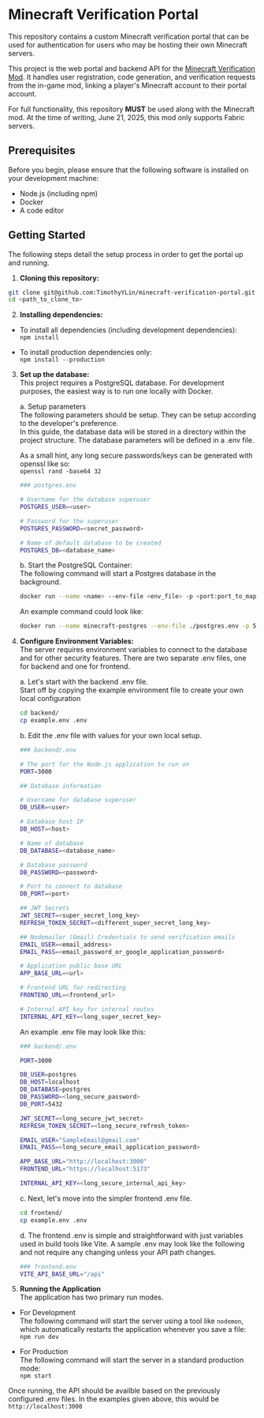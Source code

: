 # Minecraft Verification Portal
This repository contains a custom Minecraft verification portal that can be used for authentication for users who may be hosting their own Minecraft servers.

This project is the web portal and backend API for the [Minecraft Verification Mod](https://github.com/TimothyYLin/minecraft-verification-mod). It handles user registration, code generation, and verification requests from the in-game mod, linking a player's Minecraft account to their portal account.

For full functionality, this repository **MUST** be used along with the Minecraft mod. At the time of writing, June 21, 2025, this mod only supports Fabric servers.

## Prerequisites
Before you begin, please ensure that the following software is installed on your development machine:

- Node.js (including npm)
- Docker
- A code editor

## Getting Started
The following steps detail the setup process in order to get the portal up and running.

1. **Cloning this repository:**  
```bash
git clone git@github.com:TimothyYLin/minecraft-verification-portal.git <path_to_clone_to>
cd <path_to_clone_to>
```

2. **Installing dependencies:**

- To install all dependencies (including development dependencies):  
    `npm install`
   
- To install production dependencies only:  
    `npm install --production`

3. **Set up the database:**  
   This project requires a PostgreSQL database. For development purposes, the easiest way is to run one locally with Docker.

    a. Setup parameters  
    The following parameters should be setup. They can be setup according to the developer's preference.  
    In this guide, the database data will be stored in a directory within the project structure. The database parameters will be defined in a .env file.   
    
    As a small hint, any long secure passwords/keys can be generated with openssl like so:  
    `openssl rand -base64 32`

    ```bash
    ### postgres.env

    # Username for the database superuser
    POSTGRES_USER=<user>

    # Password for the superuser
    POSTGRES_PASSWORD=<secret_password>

    # Name of default database to be created
    POSTGRES_DB=<database_name>
    ```
    
    b. Start the PostgreSQL Container:  
    The following command will start a Postgres database in the background.
    ```bash
    docker run --name <name> --env-file <env_file> -p <port:port_to_map> -v <volume_or_path:map_into_container> -d postgres
    ```

    An example command could look like:  
    ```bash
    docker run --name minecraft-postgres --env-file ./postgres.env -p 5432:5432 -v ./postgres-data:/var/lib/postgresql/data -d postgres
    ```
4. **Configure Environment Variables:**  
The server requires environment variables to connect to the database and for other security features. There are two separate .env files, one for backend and one for frontend.

    a. Let's start with the backend .env file.  
    Start off by copying the example environment file to create your own local configuration
    ```bash
    cd backend/
    cp example.env .env
    ```  

    b. Edit the .env file with values for your own local setup.
    ```bash
    ### backend/.env

    # The port for the Node.js application to run on  
    PORT=3000

    ## Database information

    # Username for database superuser
    DB_USER=<user>

    # Database host IP
    DB_HOST=<host>

    # Name of database
    DB_DATABASE=<database_name>

    # Database password
    DB_PASSWORD=<password>

    # Port to connect to database
    DB_PORT=<port>

    ## JWT Secrets
    JWT_SECRET=<super_secret_long_key>
    REFRESH_TOKEN_SECRET=<different_super_secret_long_key>

    ## Nodemailer (Gmail) Credentials to send verification emails
    EMAIL_USER=<email_address>
    EMAIL_PASS=<email_password_or_google_application_password>

    # Application public base URL
    APP_BASE_URL=<url>

    # Frontend URL for redirecting
    FRONTEND_URL=<frontend_url>

    # Internal API key for internal routes
    INTERNAL_API_KEY=<long_super_secret_key>
    ```

    An example .env file may look like this:
    ```bash
    ### backend/.env

    PORT=3000

    DB_USER=postgres
    DB_HOST=localhost
    DB_DATABASE=postgres
    DB_PASSWORD=<long_secure_password>
    DB_PORT=5432

    JWT_SECRET=<long_secure_jwt_secret>
    REFRESH_TOKEN_SECRET=<long_secure_refresh_token>

    EMAIL_USER="SampleEmail@gmail.com"
    EMAIL_PASS=<long_secure_email_application_password>

    APP_BASE_URL="http://localhost:3000"
    FRONTEND_URL="https://localhost:5173"

    INTERNAL_API_KEY=<long_secure_internal_api_key>
    ```

    c. Next, let's move into the simpler frontend .env file.
    ```bash
    cd frontend/
    cp example.env .env
    ```

    d. The frontend .env is simple and straightforward with just variables used in build tools like Vite. A sample .env may look like the following and not require any changing unless your API path changes.
    ```bash
    ### frontend.env
    VITE_API_BASE_URL="/api"
    ```

5. **Running the Application**  
The application has two primary run modes.  

- For Development  
The following command will start the server using a tool like `nodemon`, which automatically restarts the application whenever you save a file:  
`npm run dev`

- For Production  
The following command will start the server in a standard production mode:  
`npm start`

Once running, the API should be availble based on the previously configured .env files. In the examples given above, this would be `http://localhost:3000`
    

